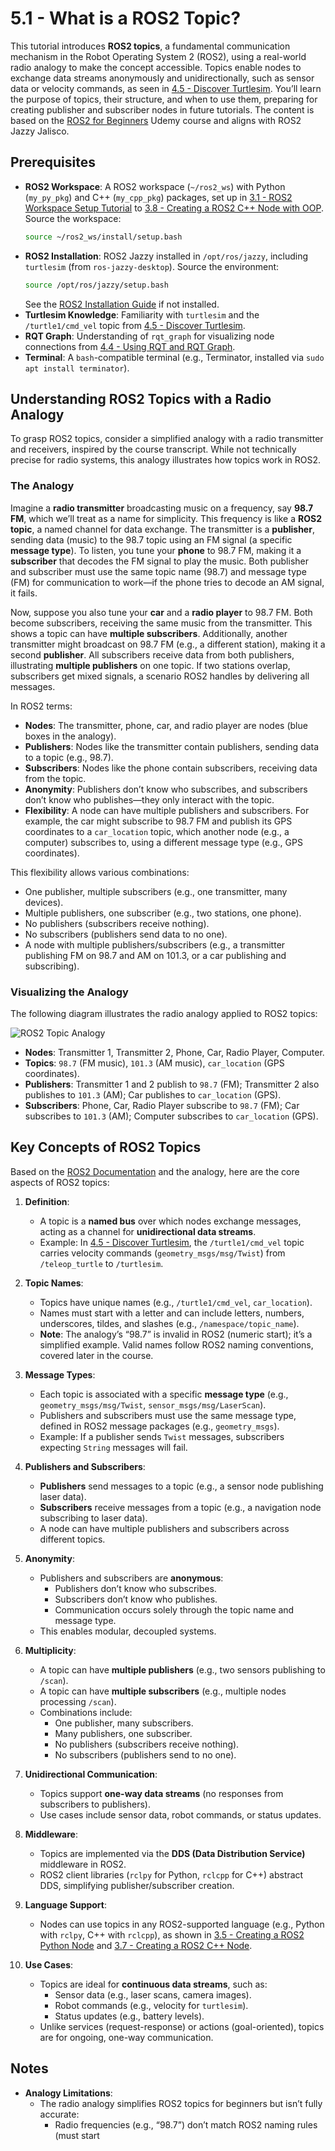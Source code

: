 # 5.1 - What is a ROS2 Topic?

This tutorial introduces **ROS2 topics**, a fundamental communication mechanism in the Robot Operating System 2 (ROS2), using a real-world radio analogy to make the concept accessible. Topics enable nodes to exchange data streams anonymously and unidirectionally, such as sensor data or velocity commands, as seen in [4.5 - Discover Turtlesim](Section%204%20-%20Introduction%20to%20ROS2%20Tools/4.5%20-%20Discover%20Turtlesim.md). You’ll learn the purpose of topics, their structure, and when to use them, preparing for creating publisher and subscriber nodes in future tutorials. The content is based on the [ROS2 for Beginners](https://www.udemy.com/course/ros2-for-beginners/) Udemy course and aligns with ROS2 Jazzy Jalisco.

## Prerequisites

- **ROS2 Workspace**: A ROS2 workspace (`~/ros2_ws`) with Python (`my_py_pkg`) and C++ (`my_cpp_pkg`) packages, set up in [3.1 - ROS2 Workspace Setup Tutorial](Section%203%20-%20Your%20First%20ROS2%20Program/3.1%20-%20ROS2%20Workspace%20Setup%20Tutorial.md) to [3.8 - Creating a ROS2 C++ Node with OOP](Section%203%20-%20Your%20First%20ROS2%20Program/3.8%20-%20Creating%20a%20ROS2%20C++%20Node%20with%20OOP.md). Source the workspace:
  ```bash
  source ~/ros2_ws/install/setup.bash
  ```
- **ROS2 Installation**: ROS2 Jazzy installed in `/opt/ros/jazzy`, including `turtlesim` (from `ros-jazzy-desktop`). Source the environment:
  ```bash
  source /opt/ros/jazzy/setup.bash
  ```
  See the [ROS2 Installation Guide](https://docs.ros.org/en/jazzy/Installation.html) if not installed.
- **Turtlesim Knowledge**: Familiarity with `turtlesim` and the `/turtle1/cmd_vel` topic from [4.5 - Discover Turtlesim](Section%204%20-%20Introduction%20to%20ROS2%20Tools/4.5%20-%20Discover%20Turtlesim.md).
- **RQT Graph**: Understanding of `rqt_graph` for visualizing node connections from [4.4 - Using RQT and RQT Graph](Section%204%20-%20Introduction%20to%20ROS2%20Tools/4.4%20-%20Using%20RQT%20and%20RQT%20Graph.md).
- **Terminal**: A `bash`-compatible terminal (e.g., Terminator, installed via `sudo apt install terminator`).

## Understanding ROS2 Topics with a Radio Analogy

To grasp ROS2 topics, consider a simplified analogy with a radio transmitter and receivers, inspired by the course transcript. While not technically precise for radio systems, this analogy illustrates how topics work in ROS2.

### The Analogy

Imagine a **radio transmitter** broadcasting music on a frequency, say **98.7 FM**, which we’ll treat as a name for simplicity. This frequency is like a **ROS2 topic**, a named channel for data exchange. The transmitter is a **publisher**, sending data (music) to the 98.7 topic using an FM signal (a specific **message type**). To listen, you tune your **phone** to 98.7 FM, making it a **subscriber** that decodes the FM signal to play the music. Both publisher and subscriber must use the same topic name (98.7) and message type (FM) for communication to work—if the phone tries to decode an AM signal, it fails.

Now, suppose you also tune your **car** and a **radio player** to 98.7 FM. Both become subscribers, receiving the same music from the transmitter. This shows a topic can have **multiple subscribers**. Additionally, another transmitter might broadcast on 98.7 FM (e.g., a different station), making it a second **publisher**. All subscribers receive data from both publishers, illustrating **multiple publishers** on one topic. If two stations overlap, subscribers get mixed signals, a scenario ROS2 handles by delivering all messages.

In ROS2 terms:
- **Nodes**: The transmitter, phone, car, and radio player are nodes (blue boxes in the analogy).
- **Publishers**: Nodes like the transmitter contain publishers, sending data to a topic (e.g., 98.7).
- **Subscribers**: Nodes like the phone contain subscribers, receiving data from the topic.
- **Anonymity**: Publishers don’t know who subscribes, and subscribers don’t know who publishes—they only interact with the topic.
- **Flexibility**: A node can have multiple publishers and subscribers. For example, the car might subscribe to 98.7 FM and publish its GPS coordinates to a `car_location` topic, which another node (e.g., a computer) subscribes to, using a different message type (e.g., GPS coordinates).

This flexibility allows various combinations:
- One publisher, multiple subscribers (e.g., one transmitter, many devices).
- Multiple publishers, one subscriber (e.g., two stations, one phone).
- No publishers (subscribers receive nothing).
- No subscribers (publishers send data to no one).
- A node with multiple publishers/subscribers (e.g., a transmitter publishing FM on 98.7 and AM on 101.3, or a car publishing and subscribing).

### Visualizing the Analogy

The following diagram illustrates the radio analogy applied to ROS2 topics:

![ROS2 Topic Analogy](images/topic_radio_analogy.png "Radio analogy for ROS2 topics with publishers and subscribers")

- **Nodes**: Transmitter 1, Transmitter 2, Phone, Car, Radio Player, Computer.
- **Topics**: `98.7` (FM music), `101.3` (AM music), `car_location` (GPS coordinates).
- **Publishers**: Transmitter 1 and 2 publish to `98.7` (FM); Transmitter 2 also publishes to `101.3` (AM); Car publishes to `car_location` (GPS).
- **Subscribers**: Phone, Car, Radio Player subscribe to `98.7` (FM); Car subscribes to `101.3` (AM); Computer subscribes to `car_location` (GPS).

## Key Concepts of ROS2 Topics

Based on the [ROS2 Documentation](https://docs.ros.org/en/jazzy/Concepts/About-Topics.html) and the analogy, here are the core aspects of ROS2 topics:

1. **Definition**:
   - A topic is a **named bus** over which nodes exchange messages, acting as a channel for **unidirectional data streams**.
   - Example: In [4.5 - Discover Turtlesim](Section%204%20-%20Introduction%20to%20ROS2%20Tools/4.5%20-%20Discover%20Turtlesim.md), the `/turtle1/cmd_vel` topic carries velocity commands (`geometry_msgs/msg/Twist`) from `/teleop_turtle` to `/turtlesim`.

2. **Topic Names**:
   - Topics have unique names (e.g., `/turtle1/cmd_vel`, `car_location`).
   - Names must start with a letter and can include letters, numbers, underscores, tildes, and slashes (e.g., `/namespace/topic_name`).
   - **Note**: The analogy’s “98.7” is invalid in ROS2 (numeric start); it’s a simplified example. Valid names follow ROS2 naming conventions, covered later in the course.

3. **Message Types**:
   - Each topic is associated with a specific **message type** (e.g., `geometry_msgs/msg/Twist`, `sensor_msgs/msg/LaserScan`).
   - Publishers and subscribers must use the same message type, defined in ROS2 message packages (e.g., `geometry_msgs`).
   - Example: If a publisher sends `Twist` messages, subscribers expecting `String` messages will fail.

4. **Publishers and Subscribers**:
   - **Publishers** send messages to a topic (e.g., a sensor node publishing laser data).
   - **Subscribers** receive messages from a topic (e.g., a navigation node subscribing to laser data).
   - A node can have multiple publishers and subscribers across different topics.

5. **Anonymity**:
   - Publishers and subscribers are **anonymous**:
     - Publishers don’t know who subscribes.
     - Subscribers don’t know who publishes.
     - Communication occurs solely through the topic name and message type.
   - This enables modular, decoupled systems.

6. **Multiplicity**:
   - A topic can have **multiple publishers** (e.g., two sensors publishing to `/scan`).
   - A topic can have **multiple subscribers** (e.g., multiple nodes processing `/scan`).
   - Combinations include:
     - One publisher, many subscribers.
     - Many publishers, one subscriber.
     - No publishers (subscribers receive nothing).
     - No subscribers (publishers send to no one).

7. **Unidirectional Communication**:
   - Topics support **one-way data streams** (no responses from subscribers to publishers).
   - Use cases include sensor data, robot commands, or status updates.

8. **Middleware**:
   - Topics are implemented via the **DDS (Data Distribution Service)** middleware in ROS2.
   - ROS2 client libraries (`rclpy` for Python, `rclcpp` for C++) abstract DDS, simplifying publisher/subscriber creation.

9. **Language Support**:
   - Nodes can use topics in any ROS2-supported language (e.g., Python with `rclpy`, C++ with `rclcpp`), as shown in [3.5 - Creating a ROS2 Python Node](Section%203%20-%20Your%20First%20ROS2%20Program/3.5%20-%20Creating%20a%20ROS2%20Python%20Node.md) and [3.7 - Creating a ROS2 C++ Node](Section%203%20-%20Your%20First%20ROS2%20Program/3.7%20-%20Creating%20a%20ROS2%20C++%20Node.md).

10. **Use Cases**:
    - Topics are ideal for **continuous data streams**, such as:
      - Sensor data (e.g., laser scans, camera images).
      - Robot commands (e.g., velocity for `turtlesim`).
      - Status updates (e.g., battery levels).
    - Unlike services (request-response) or actions (goal-oriented), topics are for ongoing, one-way communication.

## Notes

- **Analogy Limitations**:
  - The radio analogy simplifies ROS2 topics for beginners but isn’t fully accurate:
    - Radio frequencies (e.g., “98.7”) don’t match ROS2 naming rules (must start
